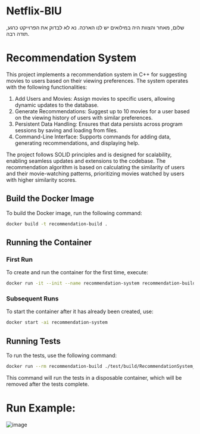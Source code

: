 # Netflix-BIU
שלום, מאחר והצוות היה במילואים יש לנו הארכה. נא לא לבדוק את הפרוייקט כרגע, תודה רבה.
# Recommendation System

This project implements a recommendation system in C++ for suggesting movies to users based on their viewing preferences. The system operates with the following functionalities:

1. Add Users and Movies: Assign movies to specific users, allowing dynamic updates to the database.
2. Generate Recommendations: Suggest up to 10 movies for a user based on the viewing history of users with similar preferences.
3. Persistent Data Handling: Ensures that data persists across program sessions by saving and loading from files.
4. Command-Line Interface: Supports commands for adding data, generating recommendations, and displaying help.

The project follows SOLID principles and is designed for scalability, enabling seamless updates and extensions to the codebase. The recommendation algorithm is based on calculating the similarity of users and their movie-watching patterns, prioritizing movies watched by users with higher similarity scores.


## Build the Docker Image
To build the Docker image, run the following command:
```bash
docker build -t recommendation-build .
```

## Running the Container

### First Run
To create and run the container for the first time, execute:
```bash
docker run -it --init --name recommendation-system recommendation-build
```

### Subsequent Runs
To start the container after it has already been created, use:
```bash
docker start -ai recommendation-system
```

## Running Tests
To run the tests, use the following command:
```bash
docker run --rm recommendation-build ./test/build/RecommendationSystem_Tests
```
This command will run the tests in a disposable container, which will be removed after the tests complete.

# Run Example:
![image](https://github.com/user-attachments/assets/74dc3698-b499-4e5d-9c72-a5450c970b94)

